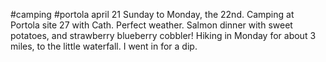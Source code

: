 #camping #portola april 21 Sunday to Monday, the 22nd. Camping at Portola site 27 with Cath. Perfect weather. Salmon dinner with sweet potatoes, and strawberry blueberry cobbler! Hiking in Monday for about 3 miles, to the little waterfall. I went in for a dip.